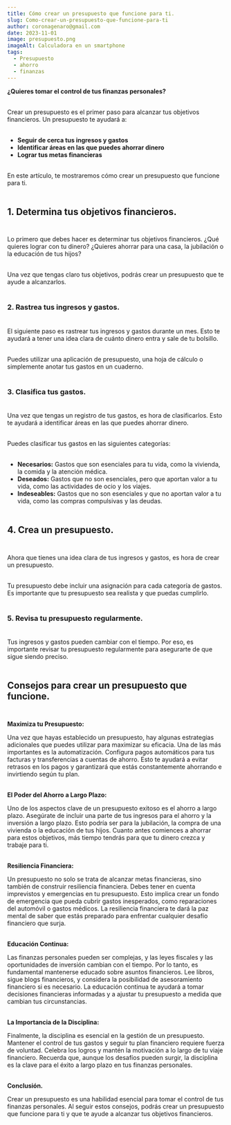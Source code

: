 ```yaml
---
title: Cómo crear un presupuesto que funcione para ti.
slug: Como-crear-un-presupuesto-que-funcione-para-ti
author: coronagenaro@gmail.com
date: 2023-11-01
image: presupuesto.png
imageAlt: Calculadora en un smartphone
tags:
  - Presupuesto
  - ahorro
  - finanzas
---
```

<!--StartFragment-->

**¿Quieres tomar el control de tus finanzas personales?**<br/><br/>

Crear un presupuesto es el primer paso para alcanzar tus objetivos financieros. Un presupuesto te ayudará a:<br/><br/>

* **Seguir de cerca tus ingresos y gastos**
* **Identificar áreas en las que puedes ahorrar dinero**
* **Lograr tus metas financieras**<br/><br/>

En este artículo, te mostraremos cómo crear un presupuesto que funcione para ti.<br/><br/>

## **1. Determina tus objetivos financieros.**<br/><br/>

Lo primero que debes hacer es determinar tus objetivos financieros. ¿Qué quieres lograr con tu dinero? ¿Quieres ahorrar para una casa, la jubilación o la educación de tus hijos?<br/><br/>

Una vez que tengas claro tus objetivos, podrás crear un presupuesto que te ayude a alcanzarlos.<br/><br/>

### **2. Rastrea tus ingresos y gastos.**<br/><br/>

El siguiente paso es rastrear tus ingresos y gastos durante un mes. Esto te ayudará a tener una idea clara de cuánto dinero entra y sale de tu bolsillo.<br/><br/>

Puedes utilizar una aplicación de presupuesto, una hoja de cálculo o simplemente anotar tus gastos en un cuaderno.<br/><br/>

### **3. Clasifica tus gastos.**<br/><br/>

Una vez que tengas un registro de tus gastos, es hora de clasificarlos. Esto te ayudará a identificar áreas en las que puedes ahorrar dinero.<br/><br/>

Puedes clasificar tus gastos en las siguientes categorías:<br/><br/>

* **Necesarios:** Gastos que son esenciales para tu vida, como la vivienda, la comida y la atención médica.
* **Deseados:** Gastos que no son esenciales, pero que aportan valor a tu vida, como las actividades de ocio y los viajes.
* **Indeseables:** Gastos que no son esenciales y que no aportan valor a tu vida, como las compras compulsivas y las deudas.<br/><br/>

## **4. Crea un presupuesto.**<br/><br/>

Ahora que tienes una idea clara de tus ingresos y gastos, es hora de crear un presupuesto.<br/><br/>

Tu presupuesto debe incluir una asignación para cada categoría de gastos. Es importante que tu presupuesto sea realista y que puedas cumplirlo.<br/><br/>

### **5. Revisa tu presupuesto regularmente.**<br/><br/>

Tus ingresos y gastos pueden cambiar con el tiempo. Por eso, es importante revisar tu presupuesto regularmente para asegurarte de que sigue siendo preciso.<br/><br/>

## **Consejos para crear un presupuesto que funcione.**<br/><br/>

**Maximiza tu Presupuesto:**

Una vez que hayas establecido un presupuesto, hay algunas estrategias adicionales que puedes utilizar para maximizar su eficacia. Una de las más importantes es la automatización. Configura pagos automáticos para tus facturas y transferencias a cuentas de ahorro. Esto te ayudará a evitar retrasos en los pagos y garantizará que estás constantemente ahorrando e invirtiendo según tu plan.<br/><br/>

**El Poder del Ahorro a Largo Plazo:**

Uno de los aspectos clave de un presupuesto exitoso es el ahorro a largo plazo. Asegúrate de incluir una parte de tus ingresos para el ahorro y la inversión a largo plazo. Esto podría ser para la jubilación, la compra de una vivienda o la educación de tus hijos. Cuanto antes comiences a ahorrar para estos objetivos, más tiempo tendrás para que tu dinero crezca y trabaje para ti.<br/><br/>

**Resiliencia Financiera:**

Un presupuesto no solo se trata de alcanzar metas financieras, sino también de construir resiliencia financiera. Debes tener en cuenta imprevistos y emergencias en tu presupuesto. Esto implica crear un fondo de emergencia que pueda cubrir gastos inesperados, como reparaciones del automóvil o gastos médicos. La resiliencia financiera te dará la paz mental de saber que estás preparado para enfrentar cualquier desafío financiero que surja.<br/><br/>

**Educación Continua:**

Las finanzas personales pueden ser complejas, y las leyes fiscales y las oportunidades de inversión cambian con el tiempo. Por lo tanto, es fundamental mantenerse educado sobre asuntos financieros. Lee libros, sigue blogs financieros, y considera la posibilidad de asesoramiento financiero si es necesario. La educación continua te ayudará a tomar decisiones financieras informadas y a ajustar tu presupuesto a medida que cambian tus circunstancias.<br/><br/>

**La Importancia de la Disciplina:**

Finalmente, la disciplina es esencial en la gestión de un presupuesto. Mantener el control de tus gastos y seguir tu plan financiero requiere fuerza de voluntad. Celebra los logros y mantén la motivación a lo largo de tu viaje financiero. Recuerda que, aunque los desafíos pueden surgir, la disciplina es la clave para el éxito a largo plazo en tus finanzas personales.<br/><br/>

**Conclusión.**

Crear un presupuesto es una habilidad esencial para tomar el control de tus finanzas personales. Al seguir estos consejos, podrás crear un presupuesto que funcione para ti y que te ayude a alcanzar tus objetivos financieros.

<!--EndFragment-->